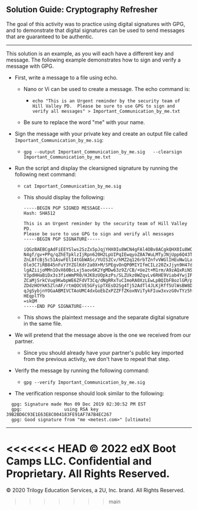 ## Solution Guide: Cryptography Refresher

The goal of this activity was to practice using digital signatures with GPG, and to demonstrate that digital signatures can be used to send messages that are guaranteed to be authentic.

---

This solution is an example, as you will each have a different key and message. The following example demonstrates how to sign and verify a message with GPG.

- First, write a message to a file using echo.

    - Nano or Vi can be used to create a message. The echo command is:
    
      - `echo "This is an Urgent reminder by the security team of Hill Valley PD.  Please be sure to use GPG to sign and verify all messages" > Important_Communication_by_me.txt`
        
   - Be sure to replace the word "me" with your name.
     
- Sign the message with your private key and create an output file called `Important_Communication_by_me.sig`:
 
   -  `gpg --output Important_Communication_by_me.sig   --clearsign Important_Communication_by_me.txt`
       
- Run the script and display the clearsigned signature by running the following next command:

    - `cat Important_Communication_by_me.sig`
     
  - This should display the following:

    ```
    -----BEGIN PGP SIGNED MESSAGE-----
    Hash: SHA512

    This is an Urgent reminder by the security team of Hill Valley PD. 
    Please be sure to use GPG to sign and verify all messages
    -----BEGIN PGP SIGNATURE-----

    iQGzBAEBCgAdFiEEYSlws2SzZx5pJqjYHX0Iu8WCN4gFAl4OBv8ACgkQHX0Iu8WC
    N4gf/gv+PPq/qZhETpklzIjRpn620H2LpUIPqIEwqyoZ8A7WuLMTyJNjUpp6Q43T
    ZnL8fcBj5c51AswFElI4tGbWASc/YUISZCv/hMZ2q126rbTZnfvVWGlIHEuNw1La
    Ole3C7iRB845nFuY3YZGlKdr2a0X+M/SPEgvOnQP0MIYIfmCILz20ZxJjyn9H47d
    lgAZiijoMMn1OvX60BcLxj5aov6K2YgMDw63z9Z/CB/+Ue2t+M1rm/A9zAQxRiNS
    V3pdHHaBiDx3s3fieWmPR0/HJK8zUOpkzPs/SLZUkz0WZqvLv6RHE9Viab4YwjIP
    ZCaMjSrkCVuq9KwbpWE6ZFdVT3Cq/dNgRRxTuCImoRA0XzLEwLpBQIbFBozlGM/p
    ZDdzHOYkK5ZlnAF/rtmQOCVE5GFyipTXEsD2Sg4Tj52AdTl4JLKjRff5UlWsBW8D
    qJgSybjnYOGaABMIVCTAoUMC4dxGoEbZxPZZFfZKoxNViTykFIuw3xvzG0vTYz5h
    HEqplTYb
    =skQM
    -----END PGP SIGNATURE-----
    ```

  
  - This shows the plaintext message and the separate digital signature in the same file.
 
- We will pretend that the message above is the one we received from our partner.
   
  - Since you should already have your partner's public key imported from the previous activity, we don't have to repeat that step.
 
-  Verify the message by running the following command:
 
    - `gpg --verify Important_Communication_by_me.sig`
       
  -  The verification response should look similar to the following:

  ``` 
    gpg: Signature made Mon 09 Dec 2019 02:30:52 PM EST
    gpg:                using RSA key 39B2BD6C93E1E63E8C004183FE91AF7A7B4EC267
    gpg: Good signature from "me <metest.com>" [ultimate]
  ```

---
<<<<<<< HEAD
 © 2022 edX Boot Camps LLC. Confidential and Proprietary. All Rights Reserved.
=======
 © 2020 Trilogy Education Services, a 2U, Inc. brand. All Rights Reserved.
>>>>>>> main
